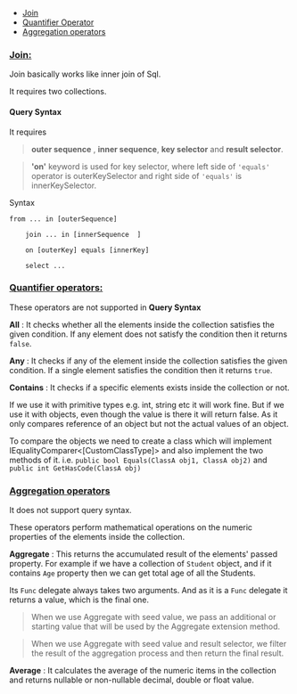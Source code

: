 - [Join](#join-sec)
- [Quantifier Operator](#quantifier-operators-sec)
- [Aggregation operators](#aggregation-operators-sec)

<a name="join-sec"></a>
### <ins>Join:</ins>

Join basically works like inner join of Sql.

It requires two collections.

#### Query Syntax

It requires 

> **outer sequence** , **inner sequence**, **key selector** and **result selector**.


> **'on'** keyword is used for key selector, where left side of ```'equals'``` operator is outerKeySelector and right side of ```'equals'``` is innerKeySelector.

Syntax

> 
```
from ... in [outerSequence]

    join ... in [innerSequence  ]

    on [outerKey] equals [innerKey]

    select ...
```
<a name="quantifier-operators-sec"></a>
### <ins>Quantifier operators:</ins>

These operators are not supported in **Query Syntax**

**All** : It checks whether all the elements inside the collection satisfies the given condition. If any element does not satisfy the condition then it returns ```false```.

**Any** : It checks if any of the element inside the collection satisfies the given condition. If a single element satisfies the condition then it returns ```true```.

**Contains** : It checks if a specific elements exists inside the collection or not.

If we use it with primitive types e.g. int, string etc it will work fine. But if we use it with objects, even though the value is there it will return false. As it only compares reference of an object but not the actual values of an object.

To compare the objects we need to create a class which will implement IEqualityComparer<[CustomClassType]> and also implement the two methods of it. i.e. ```public bool Equals(ClassA obj1, ClassA obj2)``` and ```public int GetHasCode(ClassA obj)```


<a name="aggregation-operators-sec"></a>
### <ins>Aggregation operators</ins>
It does not support query syntax.

These operators perform mathematical operations on the numeric properties of the elements inside the collection.

**Aggregate** : This returns the accumulated result of the elements' passed property. For example if we have a collection of ```Student``` object, and if it contains ```Age``` property then we can get total age of all the Students.

Its ```Func``` delegate always takes two arguments. And as it is a ```Func``` delegate it returns a value, which is the final one.

> When we use Aggregate with seed value, we pass an additional or starting value that will be used by the Aggregate extension method.

> When we use Aggregate with seed value and result selector, we filter the result of the aggregation process and then return the final result.

**Average** : It calculates the average of the numeric items in the collection and returns nullable or non-nullable decimal, double  or float value.
